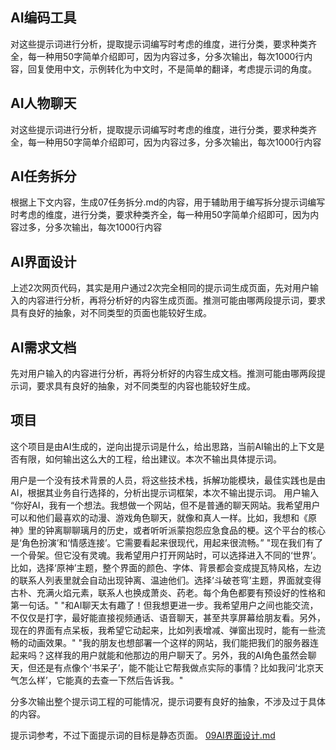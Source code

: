 ## AI编码工具
对这些提示词进行分析，提取提示词编写时考虑的维度，进行分类，要求种类齐全，每一种用50字简单介绍即可，因为内容过多，分多次输出，每次1000行内容，回复使用中文，示例转化为中文时，不是简单的翻译，考虑提示词的角度。
## AI人物聊天
对这些提示词进行分析，提取提示词编写时考虑的维度，进行分类，要求种类齐全，每一种用50字简单介绍即可，因为内容过多，分多次输出，每次1000行内容
## AI任务拆分
根据上下文内容，生成07任务拆分.md的内容，用于辅助用于编写拆分提示词编写时考虑的维度，进行分类，要求种类齐全，每一种用50字简单介绍即可，因为内容过多，分多次输出，每次1000行内容
## AI界面设计
上述2次网页代码，其实是用户通过2次完全相同的提示词生成页面，先对用户输入的内容进行分析，再将分析好的内容生成页面。推测可能由哪两段提示词，要求具有良好的抽象，对不同类型的页面也能较好生成。
## AI需求文档
先对用户输入的内容进行分析，再将分析好的内容生成文档。推测可能由哪两段提示词，要求具有良好的抽象，对不同类型的内容也能较好生成。
## 项目
这个项目是由AI生成的，逆向出提示词是什么，给出思路，当前AI输出的上下文是否有限，如何输出这么大的工程，给出建议。本次不输出具体提示词。

用户是一个没有技术背景的人员，将这些技术栈，拆解功能模块，最佳实践也是由AI，根据其业务自行选择的，分析出提示词框架，本次不输出提示词。
用户输入
“你好AI，我有一个想法。我想做一个网站，但不是普通的聊天网站。我希望用户可以和他们最喜欢的动漫、游戏角色聊天，就像和真人一样。比如，我想和《原神》里的钟离聊聊璃月的历史，或者听听派蒙抱怨应急食品的梗。这个平台的核心是‘角色扮演’和‘情感连接’。它需要看起来很现代，用起来很流畅。”
"现在我们有了一个骨架。但它没有灵魂。我希望用户打开网站时，可以选择进入不同的‘世界’。比如，选择‘原神’主题，整个界面的颜色、字体、背景都会变成提瓦特风格，左边的联系人列表里就会自动出现钟离、温迪他们。选择‘斗破苍穹’主题，界面就变得古朴、充满火焰元素，联系人也换成萧炎、药老。每个角色都要有预设好的性格和第一句话。"
"和AI聊天太有趣了！但我想更进一步。我希望用户之间也能交流，不仅仅是打字，最好能直接视频通话、语音聊天，甚至共享屏幕给朋友看。另外，现在的界面有点呆板，我希望它动起来，比如列表增减、弹窗出现时，能有一些流畅的动画效果。"
"我的朋友也想部署一个这样的网站，我们能把我们的服务器连起来吗？这样我的用户就能和他那边的用户聊天了。另外，我的AI角色虽然会聊天，但还是有点像个‘书呆子’，能不能让它帮我做点实际的事情？比如我问‘北京天气怎么样’，它能真的去查一下然后告诉我。"

分多次输出整个提示词工程的可能情况，提示词要有良好的抽象，不涉及过于具体的内容。

提示词参考，不过下面提示词的目标是静态页面。
[09AI界面设计.md](09AI%E7%95%8C%E9%9D%A2%E8%AE%BE%E8%AE%A1.md)

